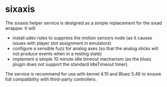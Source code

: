 # sixaxis

The sixaxis helper service is designed as a simple replacement for the sixad wrapper. It will
* install udev rules to suppress the motion sensors node (as it causes issues with player slot assignment in emulators)
* configure a sensible fuzz for analog axes (so that the analog sticks will not produce events when in a resting state)
* implement a simple 10 minute idle timeout mechanism (as the bluez plugin does not support the standard IdleTimeout timer).

The service is recommend for use with kernel 4.15 and Bluez 5.48 to ensure full compatibility with third-party controllers.
